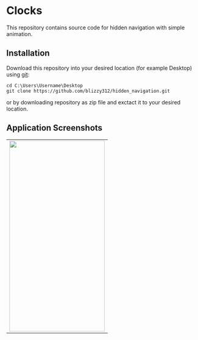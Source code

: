 # Clocks
This repository contains source code for hidden navigation with simple animation.


## Installation
Download this repository into your desired location (for example Desktop) using [git](https://git-scm.com/):
```
cd C:\Users\Username\Desktop
git clone https://github.com/blizzy312/hidden_navigation.git
```
or by downloading repository as zip file and exctact it to your desired location.

## Application Screenshots
<table >
  <tr>
    <td align="center"><img src="../assets/hidden_nav.gif"  width="250" height="500"/></td>
  </tr>
</table>
